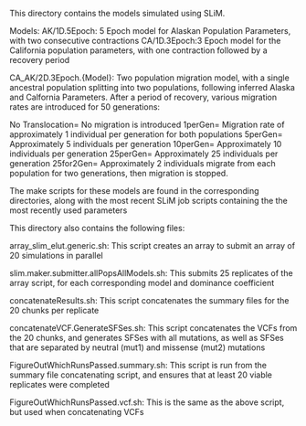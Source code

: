 This directory contains the models simulated using SLiM.

Models:
AK/1D.5Epoch: 5 Epoch model for Alaskan Population Parameters, with two consecutive contractions
CA/1D.3Epoch:3 Epoch model for the California population parameters, with one contraction followed by a recovery period

CA_AK/2D.3Epoch.{Model}: Two population migration model, with a single ancestral population splitting into two populations, following inferred Alaska and Calfornia Parameters. After a period of recovery, various migration rates are introduced for 50 generations:

No Translocation= No migration is introduced
1perGen= Migration rate of approximately 1 individual per generation for both populations
5perGen= Approximately 5 individuals per generation
10perGen= Approximately 10 individuals per generation
25perGen= Approximately 25 individuals per generation
25for2Gen= Approximately 2 individuals migrate from each population for two generations, then migration is stopped.

The make scripts for these models are found in the corresponding directories, along with the most recent SLiM job scripts containing the the most recently used parameters

This directory also contains the following files:

array_slim_elut.generic.sh: This script creates an array to submit an array of 20 simulations in parallel
 
slim.maker.submitter.allPopsAllModels.sh: This submits 25 replicates of the array script, for each corresponding model and dominance coefficient

concatenateResults.sh: This script concatenates the summary files for the 20 chunks per replicate

concatenateVCF.GenerateSFSes.sh: This script concatenates the VCFs from the 20 chunks, and generates SFSes with all mutations, as well as SFSes that are separated by neutral (mut1) and missense (mut2) mutations

FigureOutWhichRunsPassed.summary.sh: This script is run from the summary file concatenating script, and ensures that at least 20 viable replicates were completed

FigureOutWhichRunsPassed.vcf.sh: This is the same as the above script, but used when concatenating VCFs
